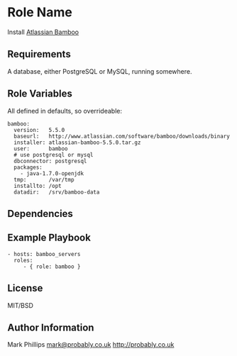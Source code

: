 Role Name
========

Install [Atlassian Bamboo](https://www.atlassian.com/software/bamboo)

Requirements
------------

A database, either PostgreSQL or MySQL, running somewhere.

Role Variables
--------------

All defined in defaults, so overrideable:

    bamboo:
      version:   5.5.0
      baseurl:   http://www.atlassian.com/software/bamboo/downloads/binary
      installer: atlassian-bamboo-5.5.0.tar.gz
      user:      bamboo
      # use postgresql or mysql
      dbconnector: postgresql
      packages:
        - java-1.7.0-openjdk
      tmp:       /var/tmp
      installto: /opt
      datadir:   /srv/bamboo-data


Dependencies
------------


Example Playbook
-------------------------

    - hosts: bamboo_servers
      roles:
         - { role: bamboo }

License
-------

MIT/BSD

Author Information
------------------

Mark Phillips <mark@probably.co.uk>
http://probably.co.uk
